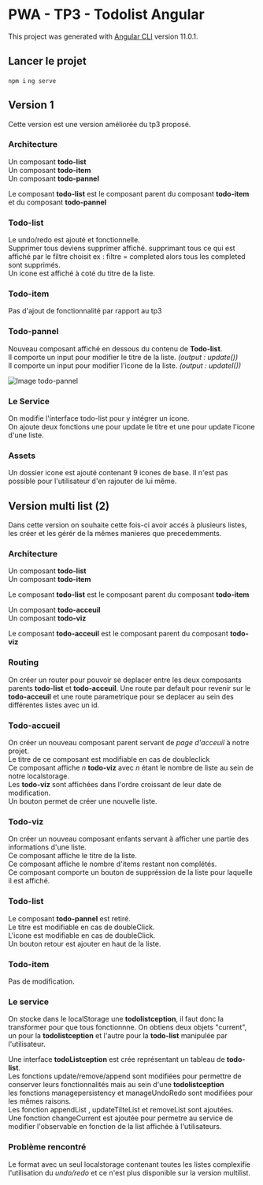 # PWA - TP3 - Todolist Angular

This project was generated with [Angular CLI](https://github.com/angular/angular-cli) version 11.0.1.

## Lancer le projet
`npm i` 
`ng serve`

## Version 1

Cette version est une version améliorée du tp3 proposé.

### Architecture 
Un composant **todo-list**<br/>
Un composant **todo-item**<br/>
Un composant **todo-pannel**<br/>

Le composant **todo-list** est le composant parent du composant **todo-item** et du composant **todo-pannel**

### Todo-list 

Le undo/redo est ajouté et fonctionnelle.<br/>
Supprimer tous deviens supprimer affiché. supprimant tous ce qui est affiché par le filtre choisit ex : filtre = completed alors tous les completed sont supprimés. <br/>
Un icone est affiché à coté du titre de la liste. <br/>

### Todo-item

Pas d'ajout de fonctionnalité par rapport au tp3 

### Todo-pannel

Nouveau composant affiché en dessous du contenu de **Todo-list**.<br/>
Il comporte un input pour modifier le titre de la liste. *(output : update())*<br/>
Il comporte un input pour modifier l'icone de la liste. *(output : updateI())*<br/>

![Image todo-pannel](https://mitnoos.com/read.me/todo-pannel.png)

### Le Service

On modifie l'interface todo-list pour y intégrer un icone. <br/>
On ajoute deux fonctions une pour update le titre et une pour update l'icone d'une liste.

### Assets 

Un dossier icone est ajouté contenant 9 icones de base. Il n'est pas possible pour l'utilisateur d'en rajouter de lui même. 


## Version multi list (2)

Dans cette version on souhaite cette fois-ci avoir accés à plusieurs listes, les créer et les gérér de la mêmes manieres que precedemments. 

### Architecture 
Un composant **todo-list**<br/>
Un composant **todo-item**<br/>

Le composant **todo-list** est le composant parent du composant **todo-item** 

Un composant **todo-acceuil**<br/>
Un composant **todo-viz**<br/>

Le composant **todo-acceuil** est le composant parent du composant **todo-viz**

### Routing
On créer un router pour pouvoir se deplacer entre les deux composants parents **todo-list** et **todo-acceuil**. Une route par default pour revenir sur le **todo-acceuil** et une route parametrique pour se deplacer au sein des différentes listes avec un id. 

### Todo-accueil

On créer un nouveau composant parent servant de *page d'acceuil* à notre projet. <br/>
Le titre de ce composant est modifiable en cas de doubleclick <br/>
Ce composant affiche *n* **todo-viz** avec *n* étant le nombre de liste au sein de notre localstorage. <br/>
Les **todo-viz** sont affichées dans l'ordre croissant de leur date de modification. <br/>
Un bouton permet de créer une nouvelle liste.<br/>

### Todo-viz 

On créer un nouveau composant enfants servant à afficher une partie des informations d'une liste.<br/>
Ce composant affiche le titre de la liste.<br/>
Ce composant affiche le nombre d'items restant non complétés.<br/>
Ce composant comporte un bouton de suppréssion de la liste pour laquelle il est affiché. <br/>

### Todo-list 

Le composant **todo-pannel** est retiré. <br/>
Le titre est modifiable en cas de doubleClick.<br/>
L'icone est modifiable en cas de doubleClick. <br/>
Un bouton retour est ajouter en haut de la liste. <br/>

### Todo-item 

Pas de modification. 

### Le service 

On stocke dans le localStorage une **todolistception**, il faut donc la transformer pour que tous fonctionnne. On obtiens deux objets "current", un pour la **todolistception** et l'autre pour la **todo-list** manipulée par l'utilisateur. <br/>

Une interface **todoListception** est crée représentant un tableau de **todo-list**. <br/>
Les fonctions update/remove/append sont modifiées pour permettre de conserver leurs fonctionnalités mais au sein d'une **todolistception**<br/>
les fonctions managepersistency et manageUndoRedo sont modifiées pour les mêmes raisons. <br/>
Les fonction appendList , updateTilteList et removeList sont ajoutées. <br/>
Une fonction changeCurrent est ajoutée pour permetre au service de modifier l'observable en fonction de la list affichée à l'utilisateurs. <br/>


### Problème rencontré
Le format avec un seul localstorage contenant toutes les listes complexifie l'utilisation du *undo/redo* et ce n'est plus disponible sur la version multilist. 

